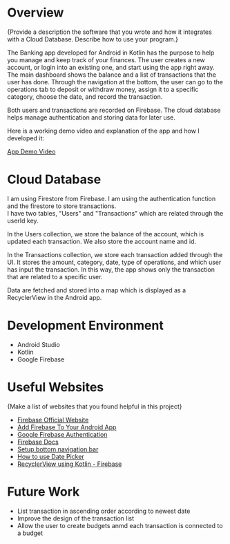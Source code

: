 # Overview


{Provide a description the software that you wrote and how it integrates with a Cloud Database.  Describe how to use your program.}

The Banking app developed for Android in Kotlin has the purpose to help you manage and keep track of your finances. The user creates a new account, or login into an existing one, and start using the app right away. The main dashboard shows the balance and a list of transactions that the user has done. Through the navigation at the bottom, the user can go to the operations tab to deposit or withdraw money, assign it to a specific category, choose the date, and record the transaction.

Both users and transactions are recorded on Firebase. The cloud database helps manage authentication and storing data for later use.

Here is a working demo video and explanation of the app and how I developed it:

[App Demo Video](https://youtu.be/S2m8b0olvZM)

# Cloud Database

I am using Firestore from Firebase. I am using the authentication function and the firestore to store transactions.  
I have two tables, "Users" and "Transactions" which are related through the userId key.

In the Users collection, we store the balance of the account, which is updated each transaction. We also store the account name and id.

In the Transactions collection, we store each transaction added through the UI. It stores the amount, category, date, type of operations, and which user has input the transaction. In this way, the app shows only the transaction that are related to a specific user. 

Data are fetched and stored into a map which is displayed as a RecyclerView in the Android app.


# Development Environment

* Android Studio
* Kotlin
* Google Firebase

# Useful Websites

{Make a list of websites that you found helpful in this project}
* [Firebase Official Website](https://firebase.google.com/)
* [Add Firebase To Your Android App](https://www.youtube.com/watch?v=K7QEyNVMxSA)
* [Google Firebase Authentication](https://www.youtube.com/watch?v=8I5gCLaS25w)
* [Firebase Docs](https://firebase.google.com/docs/firestore/)
* [Setup bottom navigation bar](https://www.youtube.com/watch?v=v8MbOjBCu0o)
* [How to use Date Picker](https://developer.android.com/reference/android/widget/DatePicker)
* [RecyclerView using Kotlin - Firebase](https://www.youtube.com/watch?v=VVXKVFyYQdQ)

# Future Work

* List transaction in ascending order according to newest date
* Improve the design of the transaction list
* Allow the user to create budgets anmd each transaction is connected to a budget
